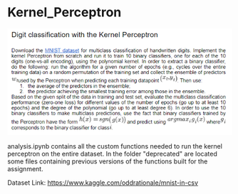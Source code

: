 # Kernel_Perceptron

![task](https://github.com/RobertoStaino/Kernel_Perceptron/blob/main/Consegna.PNG)


analysis.ipynb contains all the custom functions needed to run the kernel perceptron on the entire dataset.
In the folder "deprecated" are located some files containing previous versions of the functions built for the assignment.

Dataset Link: https://www.kaggle.com/oddrationale/mnist-in-csv
